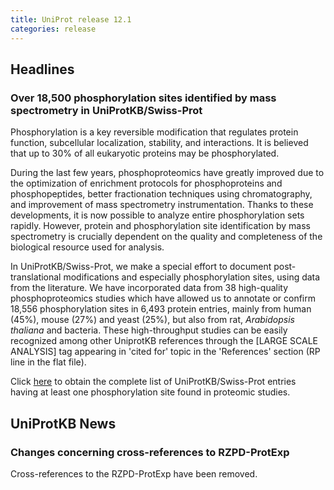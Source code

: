 ```yaml
---
title: UniProt release 12.1
categories: release
---
```


## Headlines

### Over 18,500 phosphorylation sites identified by mass spectrometry in UniProtKB/Swiss-Prot

Phosphorylation is a key reversible modification that regulates protein function, subcellular localization, stability, and interactions. It is believed that up to 30% of all eukaryotic proteins may be phosphorylated.

During the last few years, phosphoproteomics have greatly improved due to the optimization of enrichment protocols for phosphoproteins and phosphopeptides, better fractionation techniques using chromatography, and improvement of mass spectrometry instrumentation. Thanks to these developments, it is now possible to analyze entire phosphorylation sets rapidly. However, protein and phosphorylation site identification by mass spectrometry is crucially dependent on the quality and completeness of the biological resource used for analysis.

In UniProtKB/Swiss-Prot, we make a special effort to document post- translational modifications and especially phosphorylation sites, using data from the literature. We have incorporated data from 38 high-quality phosphoproteomics studies which have allowed us to annotate or confirm 18,556 phosphorylation sites in 6,493 protein entries, mainly from human (45%), mouse (27%) and yeast (25%), but also from rat, *Arabidopsis thaliana* and bacteria. These high-throughput studies can be easily recognized among other UniprotKB references through the \[LARGE SCALE ANALYSIS\] tag appearing in 'cited for' topic in the 'References' section (RP line in the flat file).

Click [here](http://www.uniprot.org/uniprot/?query=scope%3A%22PHOSPHORYLATION+%5BLARGE+SCALE+ANALYSIS%5D+AT%22) to obtain the complete list of UniProtKB/Swiss-Prot entries having at least one phosphorylation site found in proteomic studies.

## UniProtKB News

### Changes concerning cross-references to RZPD-ProtExp

Cross-references to the RZPD-ProtExp have been removed.
